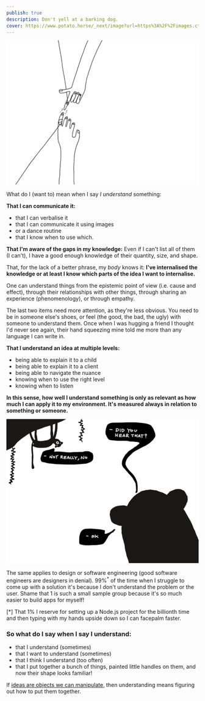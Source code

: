 ```yaml
---
publish: true
description: Don't yell at a barking dog.
cover: https://www.potato.horse/_next/image?url=https%3A%2F%2Fimages.ctfassets.net%2Fhyylafu4fjks%2F311IXqF7sflIyXVCdpbkhM%2F440b375549b3c31c8656e5696ead5d09%2F0CD10530-8791-4168-A3F7-6F130C401128.png&w=1920&q=75
---
```


![hands touching fingers, on tiny leashes](hands-touching-on-threads.png)

What do I (want to) mean when I say _I understand_ something:

**That I can communicate it:**

- that I can verbalise it
- that I can communicate it using images
- or a dance routine
- that I know when to use which.

**That I'm aware of the gaps in my knowledge:**
Even if I can't list all of them (I can't), I have a good enough knowledge of their quantity, size, and shape.

That, for the lack of a better phrase, my _body_ knows it: **I've internalised the knowledge or at least I know which parts of the idea I want to internalise.**

One can understand things from the epistemic point of view (i.e. cause and effect), through their relationships with other things, through sharing an experience (phenomenology), or through empathy.

The last two items need more attention, as they're less obvious. You need to be in someone else's shoes, or feel (the good, the bad, the ugly) with someone to understand them. Once when I was hugging a friend I thought I'd never see again, their hand squeezing mine told me more than any language I can write in.

**That I understand an idea at multiple levels:**

- being able to explain it to a child
- being able to explain it to a client
- being able to navigate the nuance
- knowing when to use the right level
- knowing when to listen

**In this sense, how well I understand something is only as relevant as how much I can apply it to my environment. It's measured always in relation to something or someone.**

![monkeys](monke.jpeg)

The same applies to design or software engineering (good software engineers are designers in denial). 99%<sup>\*</sup> of the time when I struggle to come up with a solution it's because I don't understand the problem or the user. Shame that 1 is such a small sample group because it's so much easier to build apps for myself!

[\*] That 1% I reserve for setting up a Node.js project for the billionth time and then typing with my hands upside down so I can facepalm faster.

### So what do I say when I say I understand:

- that I understand (sometimes)
- that I want to understand (sometimes)
- that I think I understand (too often)
- that I put together a bunch of things, painted little handles on them, and now their shape looks familiar!

If [ideas are objects we can manipulate](https://stephango.com/evergreen-notes), then understanding means figuring out how to put them together.
